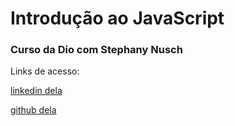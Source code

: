 # Introdução ao JavaScript
### Curso da Dio com Stephany Nusch

Links de acesso:

[linkedin dela](https://www.linkedin.com/in/stephanynusch/)

[github dela](https://github.com/stebsnusch)
